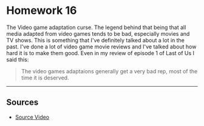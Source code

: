 # Homework 16

The Video game adaptation curse. The legend behind that being that all media adapted from video games tends to be bad, especially movies and TV shows.
This is something that I've definitely talked about a lot in the past.
I've done a lot of video game movie reviews and I've talked about how hard it is to make them good.
Even in my review of episode 1 of Last of Us I said this: 
> The video games adaptaions generally get a very bad rep, most of the time it is deserved.

---
## Sources
- [Source Video](https://www.youtube.com/watch?v=S1e0q5Dwh18&ab_channel=ChrisStuckmann)